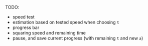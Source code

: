 TODO:
- speed test
- estimation based on tested speed when choosing `t`
- progress bar
- squaring speed and remaining time
- pause, and save current progress (with remaining `t` and new `a`)